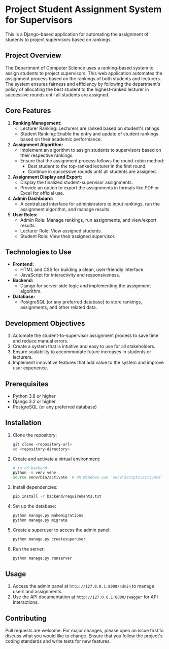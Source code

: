 # Project Student Assignment System for Supervisors

This is a Django-based application for automating the assignment of students to project supervisors based on rankings.

## Project Overview
The Department of Computer Science uses a ranking-based system to assign students to project supervisors. This web application automates the assignment process based on the rankings of both students and lecturers. The system ensures fairness and efficiency by following the department's policy of allocating the best student to the highest-ranked lecturer in successive rounds until all students are assigned.

## Core Features
1. **Ranking Management:**
    - Lecturer Ranking: Lecturers are ranked based on student's ratings
    - Student Ranking: Enable the entry and update of student rankings based on their academic performance.
2. **Assignment Algorithm:**
    - Implement an algorithm to assign students to supervisors based on their respective rankings.
    - Ensure that the assignment process follows the round-robin method:
      - Best student to the top-ranked lecturer in the first round.
      - Continue in successive rounds until all students are assigned.
3. **Assignment Display and Export:**
    - Display the finalized student-supervisor assignments.
    - Provide an option to export the assignments in formats like PDF or Excel for official use.
4. **Admin Dashboard:**
    - A centralized interface for administrators to input rankings, run the assignment algorithm, and manage results.
5. **User Roles:**
    - Admin Role: Manage rankings, run assignments, and view/export results.
    - Lecturer Role: View assigned students.
    - Student Role: View their assigned supervisor.

## Technologies to Use
- **Frontend:**
  - HTML and CSS for building a clean, user-friendly interface.
  - JavaScript for interactivity and responsiveness.
- **Backend:**
  - Django for server-side logic and implementing the assignment algorithm.
- **Database:**
  - PostgreSQL (or any preferred database) to store rankings, assignments, and other related data.

## Development Objectives
1. Automate the student-to-supervisor assignment process to save time and reduce manual errors.
2. Create a system that is intuitive and easy to use for all stakeholders.
3. Ensure scalability to accommodate future increases in students or lecturers.
4. Implement innovative features that add value to the system and improve user experience.

## Prerequisites
- Python 3.8 or higher
- Django 3.2 or higher
- PostgreSQL (or any preferred database)

## Installation
1. Clone the repository:
     ```sh
     git clone <repository-url>
     cd <repository-directory>
     ```

2. Create and activate a virtual environment:
     ```sh
     # in cd backend\
     python -m venv venv
     source venv/bin/activate  # On Windows use `venv\Scripts\activate`
     ```

3. Install dependencies:
     ```sh
     pip install -r backend/requirements.txt
     ```

4. Set up the database:
     ```sh
     python manage.py makemigrations
     python manage.py migrate
     ```

5. Create a superuser to access the admin panel:
     ```sh
     python manage.py createsuperuser
     ```

6. Run the server:
     ```sh
     python manage.py runserver
     ```

## Usage
1. Access the admin panel at `http://127.0.0.1:8000/admin` to manage users and assignments.
2. Use the API documentation at `http://127.0.0.1:8000/swagger` for API interactions.

## Contributing
Pull requests are welcome. For major changes, please open an issue first to discuss what you would like to change. Ensure that you follow the project's coding standards and write tests for new features.

